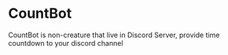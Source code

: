# CountBot
CountBot is non-creature that live in Discord Server, provide time countdown to your discord channel 
